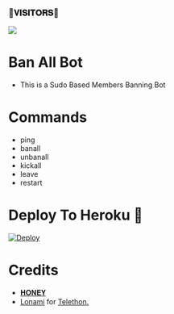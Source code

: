 ### 🌷𝐕𝐈𝐒𝐈𝐓𝐎𝐑𝐒🌷

<!--
**OgHoneyy/OgHoneyy** is a ✨ _special_ ✨ repository because its `README.md` (this file) appears on your GitHub profile.


<p align="center">
    <b>ᴠɪsɪᴛᴏʀs</b><br>
 -->    <img align="middle" src="https://profile-counter.glitch.me/itszshivam/count.svg" />
</p>

# Ban All Bot

- This is a Sudo Based Members Banning Bot 
 
# Commands
- ping
- banall
- unbanall
- kickall
- leave 
- restart

# Deploy To Heroku 🚀
[![Deploy](https://www.herokucdn.com/deploy/button.svg)](https://dashboard.heroku.com/new?template=https://github.com/Honeyxslayer/honeybanall)

# Credits
* [𝐇𝐎𝐍𝐄𝐘](https://github.com/Honeyxslayer)
* [Lonami](https://github.com/LonamiWebs/) for [Telethon.](https://github.com/LonamiWebs/Telethon)
